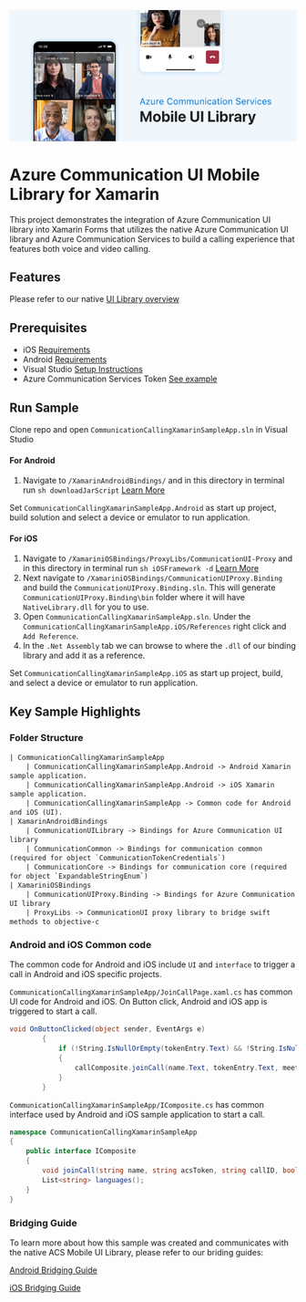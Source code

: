 ![Hero Image](/mobile-ui-library-hero-image.png)

# Azure Communication UI Mobile Library for Xamarin

This project demonstrates the integration of Azure Communication UI library into Xamarin Forms that utilizes the native Azure Communication UI library and Azure Communication Services to build a calling experience that features both voice and video calling. 


## Features

Please refer to our native [UI Library overview](https://docs.microsoft.com/en-us/azure/communication-services/concepts/ui-library/ui-library-overview?pivots=platform-mobile)

## Prerequisites

- iOS [Requirements](https://github.com/Azure/communication-ui-library-ios#requirements)
- Android [Requirements](https://github.com/Azure/communication-ui-library-android#prerequisites)
- Visual Studio [Setup Instructions](https://docs.microsoft.com/en-us/xamarin/get-started/installation/?pivots=macos)
- Azure Communication Services Token [See example](https://docs.microsoft.com/azure/communication-services/tutorials/trusted-service-tutorial)


## Run Sample

Clone repo and open `CommunicationCallingXamarinSampleApp.sln` in Visual Studio

#### For Android
1. Navigate to `/XamarinAndroidBindings/` and in this directory in terminal run `sh downloadJarScript` [Learn More](XamarinAndroidBindings/README.md#download-jarsaars)

Set `CommunicationCallingXamarinSampleApp.Android` as start up project, build solution and select a device or emulator to run application.

#### For iOS
1. Navigate to `/XamariniOSBindings/ProxyLibs/CommunicationUI-Proxy` and in this directory in terminal run `sh iOSFramework -d` [Learn More](https://github.com/Azure-Samples/communication-services-ui-library-xamarin/tree/refactor/cleanup/XamariniOSBindings#create-frameworks)
2. Next navigate to `/XamariniOSBindings/CommunicationUIProxy.Binding` and build the `CommunicationUIProxy.Binding.sln`.  This will generate `CommunicationUIProxy.Binding\bin` folder where it will have `NativeLibrary.dll` for you to use. 
3. Open `CommunicationCallingXamarinSampleApp.sln`. Under the `CommunicationCallingXamarinSampleApp.iOS/References` right click and `Add Reference`. 
4. In the `.Net Assembly` tab we can browse to where the `.dll` of our binding library and add it as a reference. 

Set `CommunicationCallingXamarinSampleApp.iOS` as start up project, build, and select a device or emulator to run application.

## Key Sample Highlights

### Folder Structure

```
| CommunicationCallingXamarinSampleApp
    | CommunicationCallingXamarinSampleApp.Android -> Android Xamarin sample application.
    | CommunicationCallingXamarinSampleApp.Android -> iOS Xamarin sample application.
    | CommunicationCallingXamarinSampleApp -> Common code for Android and iOS (UI).
| XamarinAndroidBindings
    | CommunicationUILibrary -> Bindings for Azure Communication UI library 
    | CommunicationCommon -> Bindings for communication common (required for object `CommunicationTokenCredentials`)
    | CommunicationCore -> Bindings for communication core (required for object `ExpandableStringEnum`)
| XamariniOSBindings
    | CommunicationUIProxy.Binding -> Bindings for Azure Communication UI library 
    | ProxyLibs -> CommunicationUI proxy library to bridge swift methods to objective-c
```

### Android and iOS Common code 

The common code for Android and iOS include `UI` and `interface` to trigger a call in Android and iOS specific projects.

`CommunicationCallingXamarinSampleApp/JoinCallPage.xaml.cs` has common UI code for Android and iOS. On Button click, Android and iOS app is triggered to start a call.

```cs
void OnButtonClicked(object sender, EventArgs e)
        {
            if (!String.IsNullOrEmpty(tokenEntry.Text) && !String.IsNullOrEmpty(meetingEntry.Text))
            {
                callComposite.joinCall(name.Text, tokenEntry.Text, meetingEntry.Text, isTeamsCall, _localization, _dataModelInjection);
            }
        }
```


`CommunicationCallingXamarinSampleApp/IComposite.cs` has common interface used by Android and iOS sample application to start a call.

```cs
namespace CommunicationCallingXamarinSampleApp
{
    public interface IComposite
    {
        void joinCall(string name, string acsToken, string callID, bool isTeamsCall, LocalizationProps? localization, DataModelInjectionProps? dataModelInjection);
        List<string> languages();
    }
}

```

### Bridging Guide

To learn more about how this sample was created and communicates with the native ACS Mobile UI Library, please refer to our briding guides:

[Android Bridging Guide](XamarinAndroidBindings/README.md)

[iOS Bridging Guide](XamariniOSBindings/README.md)




